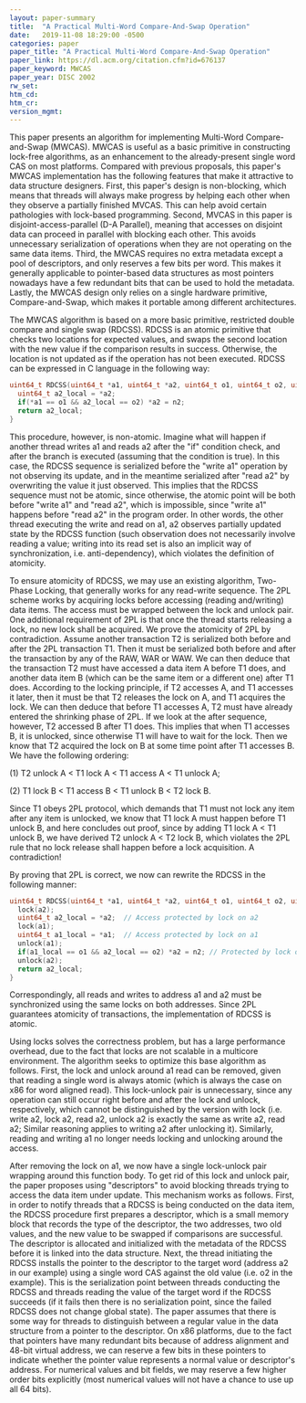 ```yaml
---
layout: paper-summary
title:  "A Practical Multi-Word Compare-And-Swap Operation"
date:   2019-11-08 18:29:00 -0500
categories: paper
paper_title: "A Practical Multi-Word Compare-And-Swap Operation"
paper_link: https://dl.acm.org/citation.cfm?id=676137
paper_keyword: MWCAS
paper_year: DISC 2002
rw_set:
htm_cd:
htm_cr:
version_mgmt:
---
```


This paper presents an algorithm for implementing Multi-Word Compare-and-Swap (MWCAS). MWCAS is useful as a basic primitive 
in constructing lock-free algorithms, as an enhancement to the already-present single word CAS on most platforms. Compared
with previous proposals, this paper's MWCAS implementation has the following features that make it attractive to data
structure designers. First, this paper's design is non-blocking, which means that threads will always make progress by
helping each other when they observe a partially finished MVCAS. This can help avoid certain pathologies with lock-based
programming. Second, MVCAS in this paper is disjoint-access-parallel (D-A Parallel), meaning that accesses on disjoint data
can proceed in parallel with blocking each other. This avoids unnecessary serialization of operations when they are not 
operating on the same data items. Third, the MWCAS requires no extra metadata except a pool of descriptors, and only reserves 
a few bits per word. This makes it generally applicable to pointer-based data structures as most pointers nowadays have 
a few redundant bits that can be used to hold the metadata. Lastly, the MWCAS design only relies on a single hardware primitive,
Compare-and-Swap, which makes it portable among different architectures.

The MWCAS algorithm is based on a more basic primitive, restricted double compare and single swap (RDCSS). RDCSS is an atomic
primitive that checks two locations for expected values, and swaps the second location with the new value if the comparison
results in success. Otherwise, the location is not updated as if the operation has not been executed. RDCSS can be expressed
in C language in the following way:

```C
uint64_t RDCSS(uint64_t *a1, uint64_t *a2, uint64_t o1, uint64_t o2, uint64_t n2) {
  uint64_t a2_local = *a2;
  if(*a1 == o1 && a2_local == o2) *a2 = n2;
  return a2_local;
}
```

This procedure, however, is non-atomic. Imagine what will happen if another thread writes a1 and reads a2 after the "if"
condition check, and after the branch is executed (assuming that the condition is true). In this case, the RDCSS sequence 
is serialized before the "write a1" operation by not observing its update, and in the meantime serialized after "read a2"
by overwriting the value it just observed. This implies that the RDCSS sequence must not be atomic, since otherwise, the 
atomic point will be both before "write a1" and "read a2", which is impossible, since "write a1" happens before "read a2"
in the program order. In other words, the other thread executing the write and read on a1, a2 observes partially updated 
state by the RDCSS function (such observation does not necessarily involve reading a value; writing into its read set is
also an implicit way of synchronization, i.e. anti-dependency), which violates the definition of atomicity.

To ensure atomicity of RDCSS, we may use an existing algorithm, Two-Phase Locking, that generally works for any read-write 
sequence. The 2PL scheme works by acquiring locks before accessing (reading and/writing) data items. The access must be
wrapped between the lock and unlock pair. One additional requirement of 2PL is that once the thread starts releasing a 
lock, no new lock shall be acquired. We prove the atomicity of 2PL by contradiction. Assume another transaction T2 is 
serialized both before and after the 2PL transaction T1. Then it must be serialized both before and after the transaction 
by any of the RAW, WAR or WAW. We can then deduce that the transaction T2 must have accessed a data item A before T1 does,
and another data item B (which can be the same item or a different one) after T1 does. According to the locking principle,
if T2 accesses A, and T1 accesses it later, then it must be that T2 releases the lock on A, and T1 acquires the lock. 
We can then deduce that before T1 accesses A, T2 must have already entered the shrinking phase of 2PL. If we look at the after
sequence, however, T2 accessed B after T1 does. This implies that when T1 accesses B, it is unlocked, since otherwise
T1 will have to wait for the lock. Then we know that T2 acquired the lock on B at some time point after T1 accesses B.
We have the following ordering: 

(1) T2 unlock A < T1 lock A < T1 access A < T1 unlock A; 

(2) T1 lock B < T1 access B < T1 unlock B < T2 lock B. 

Since T1 obeys 2PL protocol, which demands that T1 must not lock any item after any item is unlocked, we know that 
T1 lock A must happen before T1 unlock B, and here concludes out proof, since by adding T1 lock A < T1 unlock B,
we have derived T2 unlock A < T2 lock B, which violates the 2PL rule that no lock release shall happen before a lock
acquisition. A contradiction!

By proving that 2PL is correct, we now can rewrite the RDCSS in the following manner:

```C
uint64_t RDCSS(uint64_t *a1, uint64_t *a2, uint64_t o1, uint64_t o2, uint64_t n2) {
  lock(a2);
  uint64_t a2_local = *a2;  // Access protected by lock on a2
  lock(a1);
  uint64_t a1_local = *a1;  // Access protected by lock on a1
  unlock(a1);
  if(a1_local == o1 && a2_local == o2) *a2 = n2; // Protected by lock on a2
  unlock(a2);
  return a2_local;
}
```

Correspondingly, all reads and writes to address a1 and a2 must be synchronized using the same locks on both addresses.
Since 2PL guarantees atomicity of transactions, the implementation of RDCSS is atomic.

Using locks solves the correctness problem, but has a large performance overhead, due to the fact that locks are not 
scalable in a multicore environment. The algorithm seeks to optimize this base algorithm as follows. First, the lock
and unlock around a1 read can be removed, given that reading a single word is always atomic (which is always the case
on x86 for word aligned read). This lock-unlock pair is unnecessary, since any operation can still occur right before
and after the lock and unlock, respectively, which cannot be distinguished by the version with lock (i.e. write a2, lock a2,
read a2, unlock a2 is exactly the same as write a2, read a2; Similar reasoning applies to writing a2 after unlocking it).
Similarly, reading and writing a1 no longer needs locking and unlocking around the access.

After removing the lock on a1, we now have a single lock-unlock pair wrapping around this function body. To get rid of this
lock and unlock pair, the paper proposes using "descriptors" to avoid blocking threads trying to access the data item
under update. This mechanism works as follows. First, in order to notify threads that a RDCSS is being conducted on the 
data item, the RDCSS procedure first prepares a descriptor, which is a small memory block that records the type
of the descriptor, the two addresses, two old values, and the new value to be swapped if comparisons are successful. The 
descriptor is allocated and initialized with the metadata of the RDCSS before it is linked into the data structure.
Next, the thread initiating the RDCSS installs the pointer to the descriptor to the target word (address a2 in our example) 
using a single word CAS against the old value (i.e. o2 in the example). This is the serialization point between threads
conducting the RDCSS and threads reading the value of the target word if the RDCSS succeeds (if it fails then there is no 
serialization point, since the failed RDCSS does not change global state). The paper assumes that there is some way
for threads to distinguish between a regular value in the data structure from a pointer to the descriptor. On x86 platforms,
due to the fact that pointers have many redundant bits because of address alignment and 48-bit virtual address, we can 
reserve a few bits in these pointers to indicate whether the pointer value represents a normal value or descriptor's address.
For numerical values and bit fields, we may reserve a few higher order bits explicitly (most numerical values will not 
have a chance to use up all 64 bits). 

